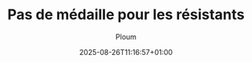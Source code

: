 ---
layout: post
title: "Pas de médaille pour les résistants"
link: https://ploum.net/2025-08-26-medailles-et-resistance.html
author: "Ploum"
published_date: "25/08/2025"
description: "Ploum explique dans cet article que « si l’on veut changer le monde, il faut entrer en résistance. Il faut accepter d’agir et de se taire. Il faut accepter de perdre du confort, des opportunités, des relations. Et il ne faut espérer aucune récompense, aucune reconnaissance. »"
language: "fr"
categories: "articles"
tags: "surveillance numérique vie-privée"
og-tags: "surveillance numérique vie-privée"
date: "2025-08-26T11:16:57+01:00"
permalink: /:categories/:year/:month/:day/:title/
---
